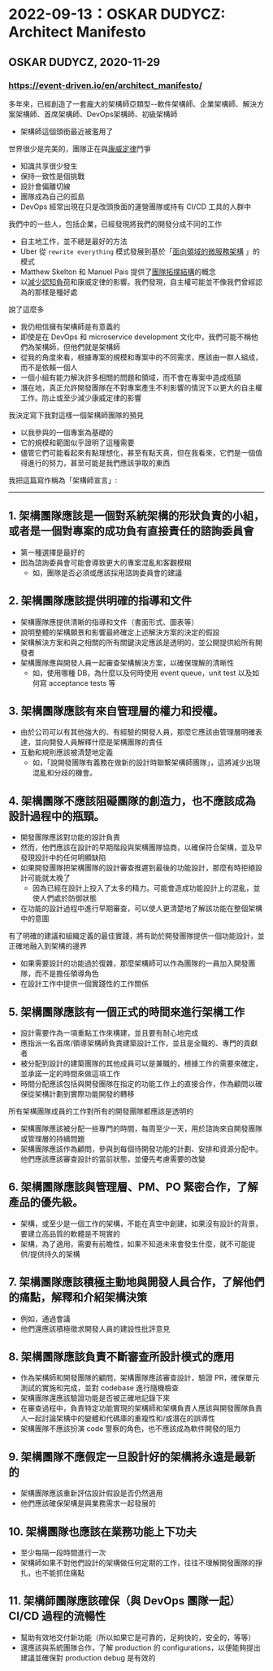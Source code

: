 # 2022-09-13：OSKAR DUDYCZ: Architect Manifesto
## OSKAR DUDYCZ, 2020-11-29
### https://event-driven.io/en/architect_manifesto/

多年來，已經創造了一套龐大的架構師亞類型--軟件架構師、企業架構師、解決方案架構師、首席架構師、DevOps架構師、初級架構師
- 架構師這個頭銜最近被濫用了

世界很少是完美的，團隊正在與[康威定律](https://zh.wikipedia.org/zh-tw/%E5%BA%B7%E5%A8%81%E5%AE%9A%E5%BE%8B)鬥爭
- 知識共享很少發生
- 保持一致性是個挑戰
- 設計會偏離切線
- 團隊成為自己的孤島
- DevOps 經常出現在只是改頭換面的運營團隊或持有 CI/CD 工具的人群中


我們中的一些人，包括企業，已經發現將我們的開發分成不同的工作
- 自主地工作，並不總是最好的方法
- Uber 從 `rewrite everything` 模式發展到基於「[面向領域的微服務架構](https://eng.uber.com/microservice-architecture/) 」的模式
- Matthew Skelton 和 Manuel Pais 提供了[團隊拓撲結構](https://teamtopologies.com/)的概念
- 以[減少認知負荷](https://www.youtube.com/watch?v=haejb5rzKsM)和康威定律的影響。我們發現，自主權可能並不像我們曾經認為的那樣是種好處


說了這麼多
- 我仍相信擁有架構師是有意義的
- 即使是在 DevOps 和 microservice development 文化中，我們可能不稱他們為架構師，但他們就是架構師
- 從我的角度來看，根據專案的規模和專案中的不同需求，應該由一群人組成，而不是依賴一個人
- 一個小組有能力解決許多相關的問題和領域，而不會在專案中造成瓶頸
- 潛在地，真正允許開發團隊在不對專案產生不利影響的情況下以更大的自主權工作。防止或至少減少康威定律的影響

我決定寫下我對這樣一個架構師團隊的預見
- 以我參與的一個專案為基礎的
- 它的規模和範圍似乎證明了這種需要
- 儘管它們可能看起來有點理想化，甚至有點天真，但在我看來，它們是一個值得進行的努力，甚至可能是我們應該爭取的東西

我把這篇寫作稱為「架構師宣言」:


------------------------------------


## 1. 架構團隊應該是一個對系統架構的形狀負責的小組，或者是一個對專案的成功負有直接責任的諮詢委員會
- 第一種選擇是最好的
- 因為諮詢委員會可能會導致更大的專案混亂和客觀模糊
  - 如，團隊是否必須或應該採用諮詢委員會的建議

## 2. 架構團隊應該提供明確的指導和文件
- 架構團隊應提供清晰的指導和文件（書面形式、圖表等）
- 說明整體的架構願景和影響最終確定上述解決方案的決定的假設
- 架構解決方案和與之相關的所有關鍵決定應該是透明的，並公開提供給所有開發者
- 架構團隊應與開發人員一起審查架構解決方案，以確保理解的清晰性
  - 如，使用哪種 DB，為什麼以及何時使用 event queue，unit test 以及如何寫 acceptance tests 等

## 3. 架構團隊應該有來自管理層的權力和授權。
- 由於公司可以有其他強大的、有經驗的開發人員，那麼它應該由管理層明確表達，並向開發人員解釋什麼是架構團隊的責任
- 互動和規則應該被清楚地定義
  - 如，「說開發團隊有義務在做新的設計時聯繫架構師團隊」，這將減少出現混亂和分歧的機會。


## 4. 架構團隊不應該阻礙團隊的創造力，也不應該成為設計過程中的瓶頸。
- 開發團隊應該對功能的設計負責
- 然而，他們應該在設計的早期階段與架構團隊協商，以確保符合架構，並及早發現設計中的任何明顯缺陷
- 如果開發團隊把架構團隊的設計審查推遲到最後的功能設計，那麼有時拒絕設計可能就太晚了
  - 因為已經在設計上投入了太多的精力。可能會造成功能設計上的混亂，並使人們處於防御狀態
- 在功能的設計過程中進行早期審查，可以使人更清楚地了解該功能在整個架構中的意圖

有了明確的建議和組織定義的最佳實踐，將有助於開發團隊提供一個功能設計，並正確地融入到架構的邊界
- 如果需要設計的功能過於復雜，那麼架構師可以作為團隊的一員加入開發團隊，而不是擔任領導角色
- 在設計工作中提供一個實踐性的工作關係


## 5. 架構團隊應該有一個正式的時間來進行架構工作
- 設計需要作為一項重點工作來構建，並且要有耐心地完成
- 應指派一名首席/領導架構師負責建築設計工作，並且是全職的、專門的貢獻者
- 被分配到設計的建築團隊的其他成員可以是兼職的，根據工作的需要來確定，並承諾一定的時間來做這項工作
- 時間分配應該包括與開發團隊在指定的功能工作上的直接合作，作為顧問以確保從架構計劃到實際功能開發的轉移

所有架構團隊成員的工作對所有的開發團隊都應該是透明的
- 架構團隊應該被分配一些專門的時間，每周至少一天，用於諮詢來自開發團隊或管理層的持續問題
- 架構團隊應該作為顧問，參與到每個待開發功能的計劃、安排和資源分配中。他們應該應該審查設計的當前狀態，並優先考慮需要的改變


## 6. 架構團隊應該與管理層、PM、PO 緊密合作，了解產品的優先級。
- 架構，或至少是一個工作的架構，不能在真空中創建，如果沒有設計的背景，要建立高品質的軟體是不現實的
- 架構，為了適用，需要有前瞻性，如果不知道未來會發生什麼，就不可能提供/提供持久的架構


## 7. 架構團隊應該積極主動地與開發人員合作，了解他們的痛點，解釋和介紹架構決策
- 例如，通過會議
- 他們還應該積極徵求開發人員的建設性批評意見

## 8. 架構團隊應該負責不斷審查所設計模式的應用
- 作為架構師和開發團隊的顧問，架構團隊應該審查設計，驗證 PR，確保單元測試的實施和完成，並對 codebase 進行隨機檢查
- 架構團隊還應該驗證功能是否被正確地記錄下來
- 在審查過程中，負責特定功能實現的架構師和架構負責人應該與開發團隊負責人一起討論架構中的變體和代碼庫的重複性和/或潛在的誤導性
- 架構團隊不應該扮演 code 警察的角色，也不應該成為軟件開發的阻力


## 9. 架構團隊不應假定一旦設計好的架構將永遠是最新的
- 架構團隊應該重新評估設計假設是否仍然適用
- 他們應該確保架構是與業務需求一起發展的

## 10. 架構團隊也應該在業務功能上下功夫
- 至少每隔一段時間進行一次
- 架構師如果不對他們設計的架構做任何定期的工作，往往不理解開發團隊的掙扎，也不能抓住痛點

## 11. 架構師團隊應該確保（與 DevOps 團隊一起）CI/CD 過程的流暢性
- 幫助有效地交付新功能（所以如果它是可靠的，足夠快的，安全的，等等）
- 還應該與系統團隊合作，了解 production 的 configurations，以便能夠提出建議並確保對 production debug 是有效的